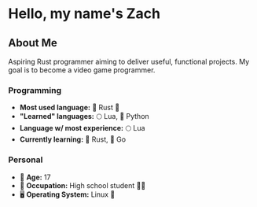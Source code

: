 # Hello, my name's Zach

## About Me
Aspiring Rust programmer aiming to deliver useful, functional projects. My goal is to become a video game programmer.
### Programming
- **Most used language:** 🦀 Rust 🦀
- **"Learned" languages:** 🌕 Lua, 🐍 Python
- **Language w/ most experience:** 🌕 Lua
- **Currently learning:** 🦀 Rust, 🐹 Go
### Personal
- 🎂 **Age:** 17 
- 💼 **Occupation:** High school student 👩‍🎓
- 🖥️ **Operating System:** Linux 🐧

<!--
**ZachyonDan/ZachyonDan** is a ✨ _special_ ✨ repository because its `README.md` (this file) appears on your GitHub profile.

Here are some ideas to get you started:

- 🔭 I’m currently working on ...
- 🌱 I’m currently learning ...
- 👯 I’m looking to collaborate on ...
- 🤔 I’m looking for help with ...
- 💬 Ask me about ...
- 📫 How to reach me: ...
- 😄 Pronouns: ...
- ⚡ Fun fact: ...
-->
